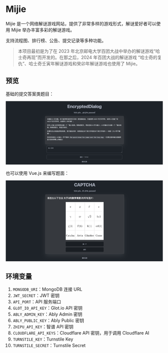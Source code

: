 # Mijie

Mijie 是一个网络解谜游戏网站，提供了非常多样的游戏形式，解谜爱好者可以使用 Mijie 举办丰富多彩的解谜游戏。

支持流程图、排行榜、公告、提交记录等多种功能。

> 本项目最初是为了在 2023 年北京邮电大学百团大战中举办的解谜游戏“哈士奇再现”而开发的。在那之后，2024 年百团大战的解谜游戏 “哈士奇的复仇”、哈士奇壬寅年解谜游戏和癸卯年解谜游戏也使用了 Mijie。

## 预览

基础的提交答案类题目：

![basic](./images/problem_1.png)

也可以使用 Vue.js 来编写题面：

![captcha](./images/problem_2.png)

## 环境变量

1. `MONGODB_URI`：MongoDB 连接 URL
2. `JWT_SECRET`：JWT 密钥
3. `API_PORT`：API 服务端口
4. `GLOT_IO_API_KEY`：Glot.io API 密钥
5. `ABLY_ADMIN_KEY`：Ably Admin 密钥
6. `ABLY_PUBLIC_KEY`：Ably Public 密钥
7. `ZHIPU_API_KEY`：智谱 API 密钥
8. `CLOUDFLARE_API_KEYS`：Cloudflare API 密钥，用于调用 Cloudflare AI
9. `TURNSTILE_KEY`：Turnstile Key
10. `TURNSTILE_SECRET`：Turnstile Secret
